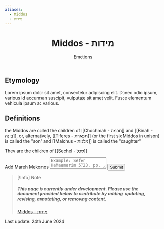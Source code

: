 ```yaml
---
aliases:
  - Middos
  - מידות
---
```

<div class="card">
	<header>
		<h1>Middos - מידות</h1>
		<p class="subtitle"> Emotions</p>
</div>

## Etymology

Lorem ipsum dolor sit amet, consectetur adipiscing elit. Donec odio ipsum, various id accumsan suscipit, vulputate sit amet velit. Fusce elementum vehicula ipsum ac various. 

## Definitions

the Middos are called the children of [[Chochmah - חכמה]] and [[Binah - בינה]], or, alternatively, [[Tiferes - תפארת]] (or the first six Middos in unison) is called the "son" and [[Malchus - מלכות]] is called the "daughter"

They are the children of [[Sechel - שכל]]

<div class="rectangle">
  <form action="https://submit-form.com/PyS1Ogeqs">
	<input type="hidden" name="page-id" value="Middos - מידות">
	<label for="message">Add Mareh Mekomos</label>
	<textarea
	  id="message"
	  name="message"
	  placeholder="Example: Sefer HaMaamarim 5723, pp. 111 ff."
	  required
	></textarea>
	<button type="submit">Submit</button>
  </form>
</div>

> [!Info] Note
>##### This page is currently under development. Please use the document provided below to contribute by adding, updating, revising, annotating, or removing content.
>[Middos - מידות](https://docs.google.com/document/d/1gO8prdQu2ZoNkKjmhIGSGk9p33xTcT5ukSlBgmpr00U/edit?usp=drive_link)

<p class="subtitle">
Last update: 24th June 2024
</p>